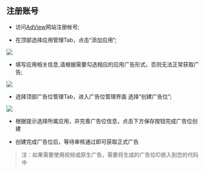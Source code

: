 ## 注册账号
  - 访问[AdView](http://www.adview.cn)网站注册帐号;
  
  - 在顶部选择应用管理Tab，点击“添加应用”;
  
  ![](_image/reg-nav.png)
  
  - 填写应用相关信息,请根据需要勾选相应的应用广告形式，否则无法正常获取广告;
  
  ![](_image/create-position.png)
  
  - 选择顶部广告位管理Tab，进入广告位管理界面 选择“创建广告位”;
  
  ![](_image/set-ad-info.png)
  
  - 根据提示选择所属应用，并完善广告位信息，点击下方保存按钮完成广告位创建
  
  - 创建完成广告位后，等待审核通过即可获取正式广告
  
  > 注：如果需要使用视频或原生广告，需要将生成的广告位ID嵌入到您的代码中
  
